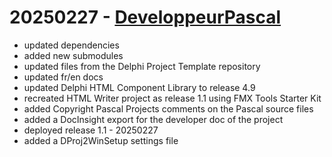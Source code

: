 # 20250227 - [DeveloppeurPascal](https://github.com/DeveloppeurPascal)

* updated dependencies
* added new submodules
* updated files from the Delphi Project Template repository
* updated fr/en docs
* updated Delphi HTML Component Library to release 4.9
* recreated HTML Writer project as release 1.1 using FMX Tools Starter Kit
* added Copyright Pascal Projects comments on the Pascal source files
* added a DocInsight export for the developer doc of the project
* deployed release 1.1 - 20250227
* added a DProj2WinSetup settings file
